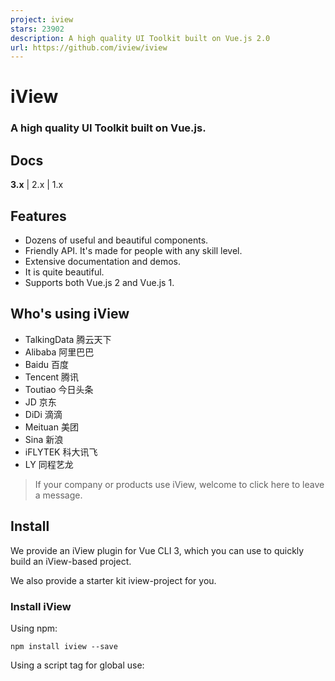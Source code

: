 ```yaml
---
project: iview
stars: 23902
description: A high quality UI Toolkit built on Vue.js 2.0
url: https://github.com/iview/iview
---
```


iView
=====

### A high quality UI Toolkit built on Vue.js.

Docs
----

**3.x** | 2.x | 1.x

Features
--------

-   Dozens of useful and beautiful components.
-   Friendly API. It's made for people with any skill level.
-   Extensive documentation and demos.
-   It is quite beautiful.
-   Supports both Vue.js 2 and Vue.js 1.

Who's using iView
-----------------

-   TalkingData 腾云天下
-   Alibaba 阿里巴巴
-   Baidu 百度
-   Tencent 腾讯
-   Toutiao 今日头条
-   JD 京东
-   DiDi 滴滴
-   Meituan 美团
-   Sina 新浪
-   iFLYTEK 科大讯飞
-   LY 同程艺龙

> If your company or products use iView, welcome to click here to leave a message.

Install
-------

We provide an iView plugin for Vue CLI 3, which you can use to quickly build an iView-based project.

We also provide a starter kit iview-project for you.

### Install iView

Using npm:

```
npm install iview --save
```

Using a script tag for global use:

<script type\="text/javascript" src\="iview.min.js"\></script\>
<link rel\="stylesheet" href\="dist/styles/iview.css"\>

You can find more info on the website.

Usage
-----

<template\>
    <Slider v-model\="value" range />
</template\>
<script\>
    export default {
        data () {
            return {
                value: \[20, 50\]
            }
        }
    }
</script\>

Using css via `import`:

import 'iview/dist/styles/iview.css';

Compatibility
-------------

-   Supports Vue.js 2.x
-   Supports Vue.js 1.x - visit 1.0 docs
-   Supports SSR
-   Supports Nuxt.js
-   Supports TypeScript
-   Supports Electron
-   Most components and features support IE9 and above browsers, some components and features do not support IE

Community
---------

If you want to contribute or have questions or bugs to report:

**Questions:** Find other users at the Gitter chat or post on StackOverflow using `[iview-ui]` tag  
**Bugs:** File a issue here - please provide a example so we can help you better  
**Contribute:** Contact us in Gitter chat, WeChat or via mail to `iview@tendcloud.com`. PRs welcome!

Major Contributors
------------------

Name

Avatar

Name

Avatar

Name

Avatar

Aresn

jingsam

rijn

lcx960324

GITleonine1989

huixisheng

Sergio Crisostomo

lison16

Xotic750

huanghong1125

yangdan8

Ecosystem Links
---------------

-   iView Developer
-   iView Run
-   iView-Admin
-   iView-Loader
-   iView-Plugin
-   iView-Area
-   iView-Editor

License
-------

MIT

Copyright (c) 2016-present, TalkingData

